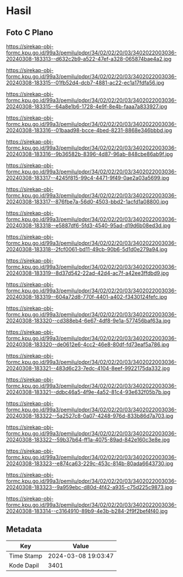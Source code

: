 # Hasil

## Foto C Plano

https://sirekap-obj-formc.kpu.go.id/99a3/pemilu/pdpr/34/02/02/20/03/3402022003036-20240308-183313--d632c2b9-a522-47ef-a328-065874bae4a2.jpg

https://sirekap-obj-formc.kpu.go.id/99a3/pemilu/pdpr/34/02/02/20/03/3402022003036-20240308-183315--01fb52d4-dcb7-4881-ac22-ec1a17fdfa56.jpg

https://sirekap-obj-formc.kpu.go.id/99a3/pemilu/pdpr/34/02/02/20/03/3402022003036-20240308-183315--64a8e1b6-1728-4e9f-8e4b-faaa7a833927.jpg

https://sirekap-obj-formc.kpu.go.id/99a3/pemilu/pdpr/34/02/02/20/03/3402022003036-20240308-183316--01baad98-bcce-4bed-8231-8868e346bbbd.jpg

https://sirekap-obj-formc.kpu.go.id/99a3/pemilu/pdpr/34/02/02/20/03/3402022003036-20240308-183316--9b36582b-8396-4d87-96ab-848cbe86ab9f.jpg

https://sirekap-obj-formc.kpu.go.id/99a3/pemilu/pdpr/34/02/02/20/03/3402022003036-20240308-183317--4245f815-99c4-4471-9f49-0ae2a03a5699.jpg

https://sirekap-obj-formc.kpu.go.id/99a3/pemilu/pdpr/34/02/02/20/03/3402022003036-20240308-183317--876fbe7a-56d0-4503-bbd2-1acfd1a08800.jpg

https://sirekap-obj-formc.kpu.go.id/99a3/pemilu/pdpr/34/02/02/20/03/3402022003036-20240308-183318--e5887df6-5fd3-4540-95ad-d19d6b08ed3d.jpg

https://sirekap-obj-formc.kpu.go.id/99a3/pemilu/pdpr/34/02/02/20/03/3402022003036-20240308-183318--2fcf0061-bd11-49cb-90b6-5d1d0e279a94.jpg

https://sirekap-obj-formc.kpu.go.id/99a3/pemilu/pdpr/34/02/02/20/03/3402022003036-20240308-183319--8d37d542-22ad-42d4-ac7f-a42ee3ffdbd9.jpg

https://sirekap-obj-formc.kpu.go.id/99a3/pemilu/pdpr/34/02/02/20/03/3402022003036-20240308-183319--604a72d8-770f-4401-a402-f3430124fefc.jpg

https://sirekap-obj-formc.kpu.go.id/99a3/pemilu/pdpr/34/02/02/20/03/3402022003036-20240308-183320--cd388eb4-6e67-4df8-9e1a-577456baf63a.jpg

https://sirekap-obj-formc.kpu.go.id/99a3/pemilu/pdpr/34/02/02/20/03/3402022003036-20240308-183320--de0612e6-4cc2-46e8-80df-fd73eaf5a786.jpg

https://sirekap-obj-formc.kpu.go.id/99a3/pemilu/pdpr/34/02/02/20/03/3402022003036-20240308-183321--483d6c23-7edc-4104-8eef-9922175da332.jpg

https://sirekap-obj-formc.kpu.go.id/99a3/pemilu/pdpr/34/02/02/20/03/3402022003036-20240308-183321--ddbc46a5-4f9e-4a52-81c4-93e632f05b7b.jpg

https://sirekap-obj-formc.kpu.go.id/99a3/pemilu/pdpr/34/02/02/20/03/3402022003036-20240308-183322--5a2527c8-0a07-4248-976d-833b86d7a703.jpg

https://sirekap-obj-formc.kpu.go.id/99a3/pemilu/pdpr/34/02/02/20/03/3402022003036-20240308-183322--59b37b64-ff1a-4075-89ad-842e160c3e8e.jpg

https://sirekap-obj-formc.kpu.go.id/99a3/pemilu/pdpr/34/02/02/20/03/3402022003036-20240308-183323--e874ca63-229c-453c-814b-80ada6643730.jpg

https://sirekap-obj-formc.kpu.go.id/99a3/pemilu/pdpr/34/02/02/20/03/3402022003036-20240308-183323--9a959ebc-d80d-4f42-a935-c75d225c9873.jpg

https://sirekap-obj-formc.kpu.go.id/99a3/pemilu/pdpr/34/02/02/20/03/3402022003036-20240308-183314--c3164910-89b9-4e3b-b284-2f9f2bef4f40.jpg


## Metadata

| Key        | Value               |
| ---------- | ------------------- |
| Time Stamp | 2024-03-08 19:03:47 |
| Kode Dapil | 3401                |



